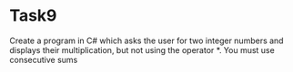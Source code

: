 # Task9

Create a program in C# which asks the user for two integer numbers and displays their multiplication, but not using the operator *. You must use consecutive sums